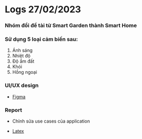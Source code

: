 # Logs 27/02/2023

### Nhóm đổi đề tài từ Smart Garden thành Smart Home
### Sử dụng 5 loại cảm biến sau:
1. Ánh sáng
2. Nhiệt độ
3. Độ ẩm đất
4. Khói
5. Hồng ngoại

### UI/UX design
- [Figma](https://www.figma.com/file/8ryO1v4sT3b1o9k11VCHwF/SmartHome?node-id=0%3A1&t=IpuvohXrMPS1R5Vy-0)

### Report
- Chỉnh sửa use cases của application 

- [Latex](https://www.overleaf.com/read/wrmyjvyzcpvp)